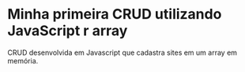 ![]()

# Minha primeira CRUD utilizando JavaScript r array

CRUD desenvolvida em Javascript que cadastra sites em um array em memória.

